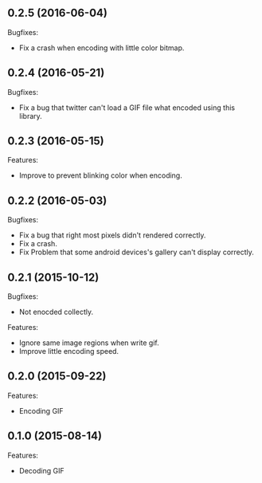 ## 0.2.5 (2016-06-04)

Bugfixes:
  -  Fix a crash when encoding with little color bitmap.

## 0.2.4 (2016-05-21)

Bugfixes:
  -  Fix a bug that twitter can't load a GIF file what encoded using this library.

## 0.2.3 (2016-05-15)

Features:
  - Improve to prevent blinking color when encoding.

## 0.2.2 (2016-05-03)

Bugfixes:
  -  Fix a bug that right most pixels didn't rendered correctly.
  -  Fix a crash.
  -  Fix Problem that some android devices's gallery can't display correctly.

## 0.2.1 (2015-10-12)

Bugfixes:

  - Not enocded collectly.

Features:

  - Ignore same image regions when write gif.
  - Improve little encoding speed.

## 0.2.0 (2015-09-22)

Features:

  - Encoding GIF


## 0.1.0 (2015-08-14)

Features:

  - Decoding GIF

